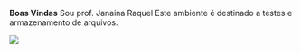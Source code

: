 **Boas Vindas**
Sou prof. Janaina Raquel
Este ambiente é destinado a testes e armazenamento de arquivos.

![](https://media.tenor.com/XdRjEdwoIdMAAAAi/100.gif)
